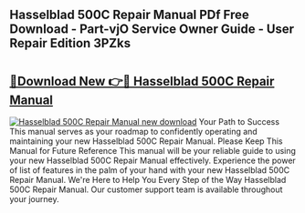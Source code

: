 ## Hasselblad 500C Repair Manual PDf Free Download - Part-vjO Service Owner Guide - User Repair Edition 3PZks

# <h2><a href="http://cf16588.oget.top/?id=Hasselblad+500C+Repair+Manual">🔗Download New 👉🔴 Hasselblad 500C Repair Manual</a></h2>

[![Hasselblad 500C Repair Manual new download](https://i.imgur.com/5g1atiW.png)](http://cf16588.oget.top/?id=Hasselblad+500C+Repair+Manual)
Your Path to Success This manual serves as your roadmap to confidently operating and maintaining your new Hasselblad 500C Repair Manual. Please Keep This Manual for Future Reference This manual will be your reliable guide to using your new Hasselblad 500C Repair Manual effectively. Experience the power of list of features in the palm of your hand with your new Hasselblad 500C Repair Manual. We're Here to Help You Every Step of the Way Hasselblad 500C Repair Manual. Our customer support team is available throughout your journey.
